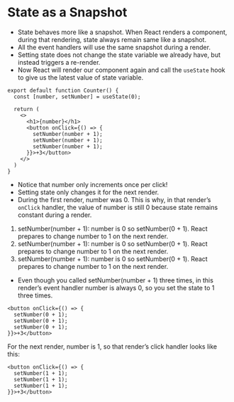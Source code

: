 # State as a Snapshot

- State behaves more like a snapshot. When React renders a component, during that rendering, state always remain same like a snapshot.
- All the event handlers will use the same snapshot during a render.
- Setting state does not change the state variable we already have, but instead triggers a re-render.
- Now React will render our component again and call the `useState` hook to give us the latest value of state variable.


```tsx
export default function Counter() {
  const [number, setNumber] = useState(0);

  return (
    <>
      <h1>{number}</h1>
      <button onClick={() => {
        setNumber(number + 1);
        setNumber(number + 1);
        setNumber(number + 1);
      }}>+3</button>
    </>
  )
}
```

- Notice that number only increments once per click!
- Setting state only changes it for the next render.
- During the first render, number was 0. This is why, in that render’s `onClick` handler, the value of number is still 0 because state remains constant during a render.

1. setNumber(number + 1): number is 0 so setNumber(0 + 1). React prepares to change number to 1 on the next render.
2. setNumber(number + 1): number is 0 so setNumber(0 + 1). React prepares to change number to 1 on the next render.
3. setNumber(number + 1): number is 0 so setNumber(0 + 1). React prepares to change number to 1 on the next render.

- Even though you called setNumber(number + 1) three times, in this render’s event handler number is always 0, so you set the state to 1 three times.

```tsx
<button onClick={() => {
  setNumber(0 + 1);
  setNumber(0 + 1);
  setNumber(0 + 1);
}}>+3</button>
```

For the next render, number is 1, so that render’s click handler looks like this:

```tsx
<button onClick={() => {
  setNumber(1 + 1);
  setNumber(1 + 1);
  setNumber(1 + 1);
}}>+3</button>
```

